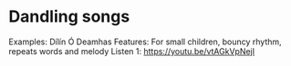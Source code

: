 # Dandling songs

Examples: Dílín Ó Deamhas
Features: For small children, bouncy rhythm, repeats words and melody
Listen 1: https://youtu.be/vtAGkVpNejI